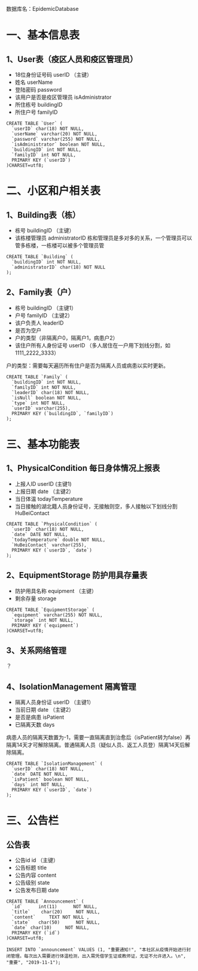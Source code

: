 数据库名：EpidemicDatabase
# 一、基本信息表
## 1、User表（疫区人员和疫区管理员）
+ 18位身份证号码 userID （主键）<br>
+ 姓名 userName <br>
+ 登陆密码 password <br>
+ 该用户是否是疫区管理员 isAdministrator <br>
+ 所住栋号 buildingID 
+ 所住户号 familyID 
```
CREATE TABLE `User` (
  `userID` char(18) NOT NULL, 
  `userName` varchar(20) NOT NULL,
  `password` varchar(255) NOT NULL,
  `isAdministrator` boolean NOT NULL,
  `buildingID` int NOT NULL, 
  `familyID` int NOT NULL, 
  PRIMARY KEY (`userID`) 
)CHARSET=utf8;
```

# 二、小区和户相关表
## 1、Building表（栋）
+ 栋号 buildingID （主键）
+ 该栋楼管理员 administratorID
栋和管理员是多对多的关系，一个管理员可以管多栋楼，一栋楼可以被多个管理员管
```
CREATE TABLE `Building` (
  `buildingID` int NOT NULL, 
  `administratorID` char(18) NOT NULL
);
```

## 2、Family表（户）
+ 栋号 buildingID （主键1）
+ 户号 familyID （主键2）
+ 该户负责人 leaderID
+ 是否为空户
+ 户的类型（非隔离户0，隔离户1，病患户2）
+ 该住户所有人身份证号 userID （多人居住在一户用下划线分割，如1111_2222_3333）

户的类型：需要每天遍历所有住户是否为隔离人员或病患以实时更新。
```
CREATE TABLE `Family` (
  `buildingID` int NOT NULL, 
  `familyID` int NOT NULL, 
  `leaderID` char(18) NOT NULL,
  `isNull` boolean NOT NULL,
  `type` int NOT NULL,
  `userID` varchar(255),
  PRIMARY KEY (`buildingID`, `familyID`) 
);
```

# 三、基本功能表
## 1、PhysicalCondition 每日身体情况上报表
+ 上报人ID userID (主键1)
+ 上报日期 date （主键2）
+ 当日体温 todayTemperature
+ 当日接触的湖北籍人员身份证号，无接触则空，多人接触以下划线分割 HuBeiContact
```
CREATE TABLE `PhysicalCondition` (
  `userID` char(18) NOT NULL,
  `date` DATE NOT NULL, 
  `todayTemperature` double NOT NULL,
  `HuBeiContact` varchar(255),
  PRIMARY KEY (`userID`, `date`) 
);
```

## 2、EquipmentStorage 防护用具存量表
+ 防护用具名称 equipment （主键）
+ 剩余存量 storage
```
CREATE TABLE `EquipmentStorage` (
  `equipment` varchar(255) NOT NULL,
  `storage` int NOT NULL, 
  PRIMARY KEY (`equipment`) 
)CHARSET=utf8;
```

## 3、关系网络管理
？

## 4、IsolationManagement  隔离管理
+ 隔离人员身份证 userID （主键1）
+ 当前日期 date （主键2）
+ 是否是病患 isPatient
+ 已隔离天数 days

病患人员的隔离天数置为-1，需要一直隔离直到治愈后（isPatient转为false）再隔离14天才可解除隔离。普通隔离人员（疑似人员、返工人员登）隔离14天后解除隔离。
```
CREATE TABLE `IsolationManagement` (
  `userID` char(18) NOT NULL,
  `date` DATE NOT NULL,
  `isPatient` boolean NOT NULL,
  `days` int NOT NULL, 
  PRIMARY KEY (`userID`, `date`) 
);
```

# 三、公告栏
## 公告表
+ 公告id id （主键）
+ 公告标题 title
+ 公告内容 content
+ 公告级别 state
+ 公告发布日期 date
```
CREATE TABLE `Announcement` (
  `id`      int(11)      NOT NULL, 
  `title`    char(20)     NOT NULL,
  `content`     TEXT NOT NULL ,
  `state`   char(50)      NOT NULL,
  `date` char(10)     NOT NULL,
  PRIMARY KEY (`id`) 
)CHARSET=utf8;

INSERT INTO `announcement` VALUES (1, "重要通知!", "本社区从疫情开始进行封闭管理。每次出入需要进行体温检测，出入需凭借学生证或教师证，无证不允许进入。\n", "重要", "2019-11-1");
```